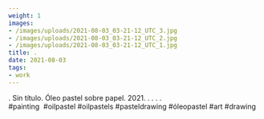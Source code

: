 ```yaml
---
weight: 1
images:
- /images/uploads/2021-08-03_03-21-12_UTC_3.jpg
- /images/uploads/2021-08-03_03-21-12_UTC_2.jpg
- /images/uploads/2021-08-03_03-21-12_UTC_1.jpg
title: .
date: 2021-08-03
tags:
- work
---
```


.
Sin título.
Óleo pastel sobre papel.
2021.
.
.
.
.
#painting  #oilpastel #oilpastels #pasteldrawing #óleopastel #art #drawing
